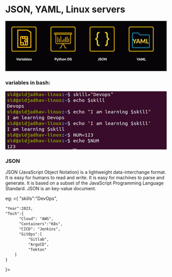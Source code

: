 # JSON, YAML, Linux servers

![Alt text](image.png)

### variables in bash: 
![Alt text](image-1.png)

### JSON 
JSON (JavaScript Object Notation) is a lightweight data-interchange format. It is easy for humans to read and write. It is easy for machines to parse and generate. It is based on a subset of the JavaScript Programming Language Standard.
JSON is an key-value document.

eg: <{
    "skills":"DevOps",
    
    "Year":2023,
    "Tech":{
          "Cloud": "AWS",
          "Containers":"K8s",
          "CICD": "Jenkins",
          "GitOps":[
              "Gitlab",
              "ArgoCD",
              "Tekton"
        ]
    }
}>